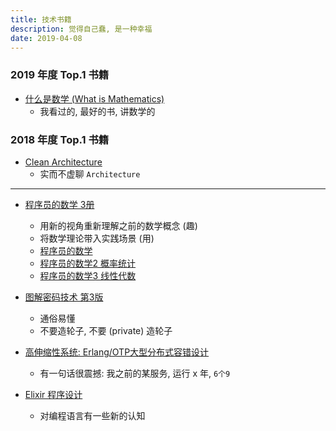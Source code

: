 ```yaml
---
title: 技术书籍
description: 觉得自己蠢, 是一种幸福
date: 2019-04-08
---
```


### 2019 年度 Top.1 书籍

* [什么是数学 (What is Mathematics)](https://book.douban.com/subject/1320282/)
  - 我看过的, 最好的书, 讲数学的

### 2018 年度 Top.1 书籍

* [Clean Architecture](https://book.douban.com/subject/30290504/)
  - 实而不虚聊 `Architecture`

------------------

* [程序员的数学 3册](https://book.douban.com/subject/19949020/)
  - 用新的视角重新理解之前的数学概念 (趣)
  - 将数学理论带入实践场景 (用)
  - [程序员的数学](https://book.douban.com/subject/19949020/)
  - [程序员的数学2 概率统计](https://book.douban.com/subject/26593822/)
  - [程序员的数学3 线性代数](https://book.douban.com/subject/26740548/)

* [图解密码技术 第3版](https://book.douban.com/subject/26822106/)
  - 通俗易懂
  - 不要造轮子, 不要 (private) 造轮子

* [高伸缩性系统: Erlang/OTP大型分布式容错设计](https://book.douban.com/subject/30262041/)
  - 有一句话很震撼: 我之前的某服务, 运行 x 年, `6个9`

* [Elixir 程序设计](https://book.douban.com/subject/26769754/)
  - 对编程语言有一些新的认知
